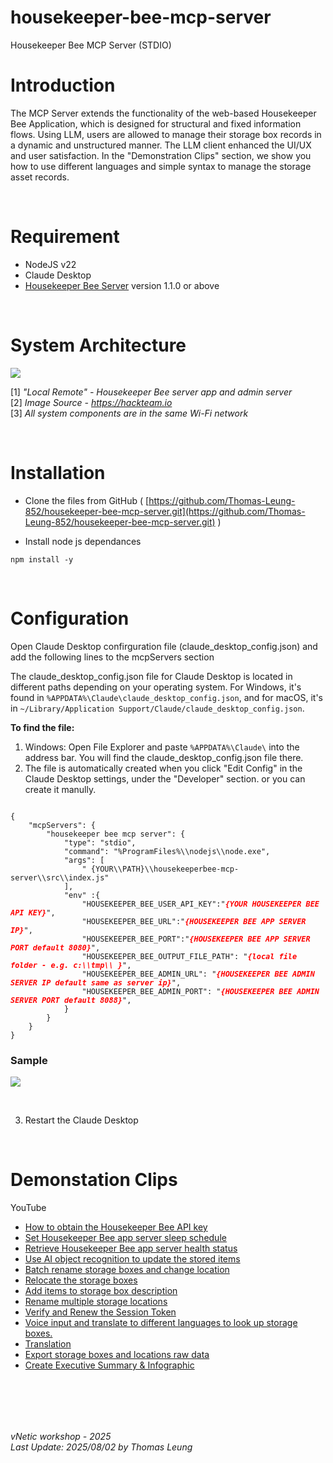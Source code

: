 # housekeeper-bee-mcp-server
Housekeeper Bee MCP Server (STDIO)

# Introduction   
           
The MCP Server extends the functionality of the web-based Housekeeper Bee Application, which is designed for structural and fixed information flows. Using LLM, users are allowed to manage their storage box records in a dynamic and unstructured manner. The LLM client enhanced the UI/UX and user satisfaction. In the "Demonstration Clips" section, we show you how to use different languages and simple syntax to manage the storage asset records.

<br>

# Requirement

- NodeJS v22 
- Claude Desktop
- [Housekeeper Bee Server](https://github.com/Thomas-Leung-852/HousekeeperBeeWebApp) version 1.1.0 or above     
      
<br>      

# System Architecture 

![](https://hackteam.io/images/build-your-first-mcp-server-with-typescript-in-under-10-minutes-diagram.png)

[1] *"Local Remote" - Housekeeper Bee server app and admin server*    
[2] *Image Source - https://hackteam.io*     
[3] *All system components are in the same Wi-Fi network*

<br>    

# Installation 

 - Clone the files from GitHub ( [https://github.com/Thomas-Leung-852/housekeeper-bee-mcp-server.git](https://github.com/Thomas-Leung-852/housekeeper-bee-mcp-server.git) )    

 - Install node js dependances

```
npm install -y
```

<br>

# Configuration 

Open Claude Desktop confirguration file (claude_desktop_config.json) and add the following lines to the mcpServers section

The claude_desktop_config.json file for Claude Desktop is located in different paths depending on your operating system. For Windows, it's found in `%APPDATA%\Claude\claude_desktop_config.json`, and for macOS, it's in `~/Library/Application Support/Claude/claude_desktop_config.json`. 

**To find the file:**  

1. Windows:
Open File Explorer and paste `%APPDATA%\Claude\` into the address bar. You will find the claude_desktop_config.json file there. 
2. The file is automatically created when you click "Edit Config" in the Claude Desktop settings, under the "Developer" section. or you can create it manully.

<pre><code>
{
	"mcpServers": {
		"housekeeper bee mcp server": {
			"type": "stdio",
			"command": "%ProgramFiles%\\nodejs\\node.exe",
			"args": [
				" {YOUR\\PATH}\\housekeeperbee-mcp-server\\src\\index.js"
			],
			"env" :{
				"HOUSEKEEPER_BEE_USER_API_KEY":"<b><i><font color="#F00">{YOUR HOUSEKEEPER BEE API KEY}</font></i></b>",				
        	    "HOUSEKEEPER_BEE_URL":"<b><i><font color="#F00">{HOUSEKEEPER BEE APP SERVER IP}</font></i></b>",
        		"HOUSEKEEPER_BEE_PORT":"<b><i><font color="#F00">{HOUSEKEEPER BEE APP SERVER PORT default 8080}</font></i></b>",
				"HOUSEKEEPER_BEE_OUTPUT_FILE_PATH": "<b><i><font color="#F00">{local file folder - e.g. c:\\tmp\\ }</font></i></b>",
				"HOUSEKEEPER_BEE_ADMIN_URL": "<b><i><font color="#F00">{HOUSEKEEPER BEE ADMIN SERVER IP default same as server ip}</font></i></b>",
				"HOUSEKEEPER_BEE_ADMIN_PORT": "<b><i><font color="#F00">{HOUSEKEEPER BEE ADMIN SERVER PORT default 8088}</font></i></b>",
			}
		}
	}
}
</code></pre>

### Sample
![](https://static.wixstatic.com/media/0d7edc_8da9e88359c745c2ad067d98f5f9b9db~mv2.png)
    
<br>

3. Restart the Claude Desktop

<br>

# Demonstation Clips

YouTube

* [How to obtain the Housekeeper Bee API key](https://youtu.be/x7zshcqJTlY?si=3mgp6eS1h3IDHNOh)  <img style="width:10px;" valign="middle" src="https://icons.iconarchive.com/icons/paomedia/small-n-flat/48/star-icon.png" ><img style="width:10px;" valign="middle" src="https://icons.iconarchive.com/icons/paomedia/small-n-flat/48/star-icon.png" >      
* [Set Housekeeper Bee app server sleep schedule](https://youtu.be/mp-i6p8VztY?si=cXiPKha7JMGL2XKF)    
* [Retrieve Housekeeper Bee app server health status](https://youtu.be/gw5v88TVHnk?si=l6e4trW2sS8livto)        
* [Use AI object recognition to update the stored items](https://youtu.be/bToddC73sfo?si=aQu52ObRZtSdGfVN)<img style="width:10px;" valign="middle" src="https://icons.iconarchive.com/icons/paomedia/small-n-flat/48/star-icon.png" ><img style="width:10px;" valign="middle" src="https://icons.iconarchive.com/icons/paomedia/small-n-flat/48/star-icon.png" >                    
* [Batch rename storage boxes and change location](https://youtu.be/cd9snhRSTf8?si=f6VPrmQUWV-NjR2I)      
* [Relocate the storage boxes](https://youtu.be/ae4Awb_Q4gk?si=AlwkhX_sWMBxsrct)      
* [Add items to storage box description](https://youtu.be/7rqJVQMm_D0?si=356MRrNSL0tV7Wkl)      
* [Rename multiple storage locations](https://youtu.be/HDY6c1wTevo?si=8WathM6DpxpuV8UG)      
* [Verify and Renew the Session Token](https://youtu.be/Tt-v82Cc2hQ?si=csRWxtuDni-CWNLY)        
* [Voice input and translate to different languages to look up storage boxes.](https://youtu.be/y77HvV44JtE?si=sNPlSAOAilGdjC8l) <img style="width:10px;" valign="middle" src="https://icons.iconarchive.com/icons/paomedia/small-n-flat/48/star-icon.png" >     
* [Translation](https://youtu.be/Z4LLwdZtkb0?si=wTnGxkmHpmy5IqNo)    
* [Export storage boxes and locations raw data](https://youtu.be/0RxOJnAOrjQ?si=oJu-XQnxUxn9cMWH)       
* [Create Executive Summary & Infographic](https://youtu.be/LI0eJYVxSjs?si=XSVWChnA25IJt_iG)<img style="width:10px;" valign="middle" src="https://icons.iconarchive.com/icons/paomedia/small-n-flat/48/star-icon.png" >    



<br><br>
---
*vNetic workshop - 2025*   
*Last Update: 2025/08/02 by Thomas Leung*



